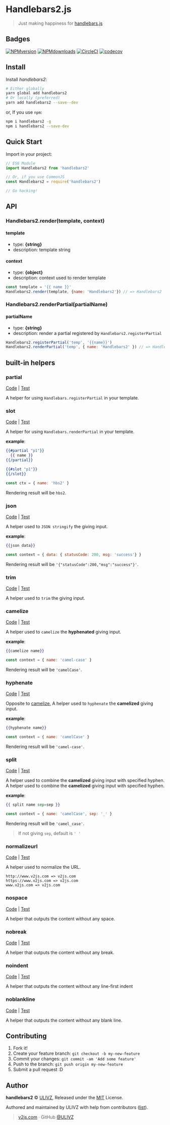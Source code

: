 # Handlebars2.js
> Just making happiness for [handlebars.js](https://github.com/wycats/handlebars.js)

## Badges

[![NPMversion](https://img.shields.io/npm/v/handlebars2.svg?style=flat)](https://npmjs.com/package/handlebars2) [![NPMdownloads](https://img.shields.io/npm/dm/handlebars2.svg?style=flat)](https://npmjs.com/package/handlebars2) [![CircleCI](https://circleci.com/gh/ulivz/handlebars2/tree/master.svg?style=shield)](https://circleci.com/gh/ulivz/handlebars2/tree/master) [![codecov](https://codecov.io/gh/ulivz/handlebars2/branch/master/graph/badge.svg)](https://codecov.io/gh/ulivz/handlebars2)

## Install

Install _handlebars2_:

```bash
# Either globally
yarn global add handlebars2
# Or locally (preferred)
yarn add handlebars2 --save--dev
```

or, If you use `npm`:

```bash
npm i handlebars2 -g
npm i handlebars2 --save-dev
```

## Quick Start

Import in your project:

```js
// ES6 Module
import Handlebars2 from 'handlebars2'

// Or, if you use CommonJS
const Handlebars2 = require('handlebars2')

// Go hacking!
```

## API

### Handlebars2.render(template, context)

#### template 

-  type: __{string}__
-  description: template string

#### context
- type: __{object}__
- description: context used to render template
  
```js
const template = '{{ name }}'
Handlebars2.render(template, {name: 'Handlebars2'}) // => Handlebars2
```  

### Handlebars2.renderPartial(partialName)

#### partialName

- type: __{string}__
- description: render a partial registered by `Handlebars2.registerPartial`

```js
Handlebars2.registerPartial('temp', '{{name}}')
Handlebars2.renderPartial('temp', { name: 'Handlebars2' }) // => Handlebars2
```

## built-in helpers

### partial

[Code](https://github.com/ulivz/handlebars2/blob/master/src/helpers/core.js#L37) | [Test](https://github.com/ulivz/handlebars2/blob/master/test/index.test.js#L50)


A helper for using `Handlebars.registerPartial` in your template.

### slot

[Code](https://github.com/ulivz/handlebars2/blob/master/src/helpers/core.js#L43) | [Test](https://github.com/ulivz/handlebars2/blob/master/test/index.test.js#L50)


A helper for using `Handlebars.renderPartial` in your template.

__example__:

```handlebars
{{#partial "p1"}}
  {{ name }}
{{/partial}}

{{#slot "p1"}}
{{/slot}}
```

```js
const ctx = { name: 'hbs2' }
```

Rendering result will be `hbs2`.

### json

[Code](https://github.com/ulivz/handlebars2/blob/master/src/helpers/core.js#L49) | [Test](https://github.com/ulivz/handlebars2/blob/master/test/index.test.js#L62)

A helper used to `JSON stringify` the giving input.

__example__:

```handlebars
{{json data}}
```

```js
const context = { data: { statusCode: 200, msg: 'success'} }
```

Rendering result will be `'{"statusCode":200,"msg":"success"}'`.


### trim

[Code](https://github.com/ulivz/handlebars2/blob/master/src/helpers/core.js#L54) | [Test](https://github.com/ulivz/handlebars2/blob/master/test/index.test.js#L69)

A helper used to `trim` the giving input.


### camelize

[Code](https://github.com/ulivz/handlebars2/blob/master/src/helpers/core.js#L59) | [Test](https://github.com/ulivz/handlebars2/blob/master/test/index.test.js#L75)

A helper used to `camelize` the __hyphenated__ giving input.

__example__:

```handlebars
{{camelize name}}
```

```js
const context = { name: 'camel-case' }
```

Rendering result will be `'camelCase'`.


### hyphenate

[Code](https://github.com/ulivz/handlebars2/blob/master/src/helpers/core.js#L64) | [Test](https://github.com/ulivz/handlebars2/blob/master/test/index.test.js#L81)

Opposite to [camelize](#camelize), A helper used to `hyphenate` the __camelized__ giving input.

__example__:

```handlebars
{{hyphenate name}}
```

```js
const context = { name: 'camelCase' }
```

Rendering result will be `'camel-case'`.


### split

[Code](https://github.com/ulivz/handlebars2/blob/master/src/helpers/core.js#L69) | [Test](https://github.com/ulivz/handlebars2/blob/master/test/index.test.js#L93)

A helper used to combine the __camelized__ giving input with specified hyphen.
A helper used to combine the __camelized__ giving input with specified hyphen.

__example__:

```handlebars
{{ split name sep=sep }}
```

```js
const context = { name: 'camelCase', sep: '_' }
```

Rendering result will be `'camel_case'`.

> If not giving `sep`, default is `' '`


### normalizeurl

[Code](https://github.com/ulivz/handlebars2/blob/master/src/helpers/core.js#L75) | [Test](https://github.com/ulivz/handlebars2/blob/master/test/index.test.js#L99)

A helper used to normalize the URL.

```
http://www.v2js.com => v2js.com 
https://www.v2js.com => v2js.com 
www.v2js.com => v2js.com 
```

### nospace

[Code](https://github.com/ulivz/handlebars2/blob/master/src/helpers/core.js#L80) | [Test](https://github.com/ulivz/handlebars2/blob/master/test/index.test.js#L105)

A helper that outputs the content without any space.

### nobreak

[Code](https://github.com/ulivz/handlebars2/blob/master/src/helpers/core.js#L85) | [Test](https://github.com/ulivz/handlebars2/blob/master/test/index.test.js#L110)

A helper that outputs the content without any break.

### noindent

[Code](https://github.com/ulivz/handlebars2/blob/master/src/helpers/core.js#L90) | [Test](https://github.com/ulivz/handlebars2/blob/master/test/index.test.js#L115)

A helper that outputs the content without any line-first indent

### noblankline

[Code](https://github.com/ulivz/handlebars2/blob/master/src/helpers/core.js#L102) | [Test](https://github.com/ulivz/handlebars2/blob/master/test/index.test.js#L120)

A helper that outputs the content without any blank line.


## Contributing

1. Fork it!
2. Create your feature branch: `git checkout -b my-new-feature`
3. Commit your changes: `git commit -am 'Add some feature'`
4. Push to the branch: `git push origin my-new-feature`
5. Submit a pull request :D

## Author

**handlebars2** © [ULIVZ](https://github.com/ulivz), Released under the [MIT](./LICENSE) License.

Authored and maintained by ULIVZ with help from contributors ([list](https://github.com/ulivz/handlebars2/contributors)).

> [v2js.com](http://v2js.com) · GitHub [@ULIVZ](https://github.com/ulivz)
